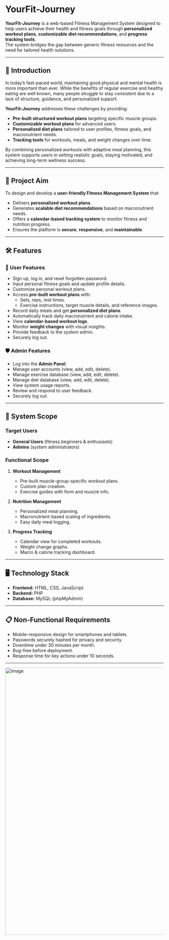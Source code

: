 # YourFit-Journey

**YourFit-Journey** is a web-based Fitness Management System designed to help users achieve their health and fitness goals through **personalized workout plans**, **customizable diet recommendations**, and **progress tracking tools**.  
The system bridges the gap between generic fitness resources and the need for tailored health solutions.

---

## 📌 Introduction

In today’s fast-paced world, maintaining good physical and mental health is more important than ever. While the benefits of regular exercise and healthy eating are well known, many people struggle to stay consistent due to a lack of structure, guidance, and personalized support.

**YourFit-Journey** addresses these challenges by providing:
- **Pre-built structured workout plans** targeting specific muscle groups.
- **Customizable workout plans** for advanced users.
- **Personalized diet plans** tailored to user profiles, fitness goals, and macronutrient needs.
- **Tracking tools** for workouts, meals, and weight changes over time.

By combining personalized workouts with adaptive meal planning, this system supports users in setting realistic goals, staying motivated, and achieving long-term wellness success.

---

## 🎯 Project Aim

To design and develop a **user-friendly Fitness Management System** that:
- Delivers **personalized workout plans**.
- Generates **scalable diet recommendations** based on macronutrient needs.
- Offers a **calendar-based tracking system** to monitor fitness and nutrition progress.
- Ensures the platform is **secure**, **responsive**, and **maintainable**.

---

## 🛠 Features

### 👤 User Features
- Sign up, log in, and reset forgotten password.
- Input personal fitness goals and update profile details.
- Customize personal workout plans.
- Access **pre-built workout plans** with:
  - Sets, reps, rest times.
  - Exercise instructions, target muscle details, and reference images.
- Record daily meals and get **personalized diet plans**.
- Automatically track daily macronutrient and calorie intake.
- View **calendar-based workout logs**.
- Monitor **weight changes** with visual insights.
- Provide feedback to the system admin.
- Securely log out.

### 🛡 Admin Features
- Log into the **Admin Panel**.
- Manage user accounts (view, add, edit, delete).
- Manage exercise database (view, add, edit, delete).
- Manage diet database (view, add, edit, delete).
- View system usage reports.
- Review and respond to user feedback.
- Securely log out.

---

## 📂 System Scope

### Target Users
- **General Users** (fitness beginners & enthusiasts)
- **Admins** (system administrators)

### Functional Scope
1. **Workout Management**
   - Pre-built muscle-group-specific workout plans.
   - Custom plan creation.
   - Exercise guides with form and muscle info.

2. **Nutrition Management**
   - Personalized meal planning.
   - Macronutrient-based scaling of ingredients.
   - Easy daily meal logging.

3. **Progress Tracking**
   - Calendar view for completed workouts.
   - Weight change graphs.
   - Macro & calorie tracking dashboard.

---

## 🖥 Technology Stack

- **Frontend:** HTML, CSS, JavaScript  
- **Backend:** PHP  
- **Database:** MySQL (phpMyAdmin)  

---

## 📋 Non-Functional Requirements

- Mobile-responsive design for smartphones and tablets.
- Passwords securely hashed for privacy and security.
- Downtime under 30 minutes per month.
- Bug-free before deployment.
- Response time for key actions under 10 seconds.

---


<img width="1906" height="848" alt="image" src="https://github.com/user-attachments/assets/0799f2a9-25d9-4a73-b662-aa02cf2aeaa0" />

